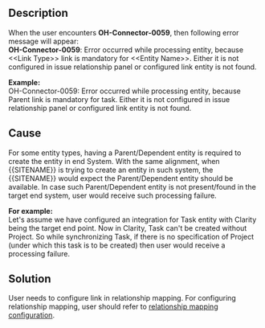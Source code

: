 ## Description

When the user encounters **OH-Connector-0059**, then following error message will appear:  
**OH-Connector-0059**: Error occurred while processing entity, because &lt;&lt;Link Type&gt;&gt; link is mandatory for &lt;&lt;Entity Name&gt;&gt;. Either it is not configured in issue relationship panel or configured link entity is not found.

**Example:**  
OH-Connector-0059: Error occurred while processing entity, because Parent link is mandatory for task. Either it is not configured in issue relationship panel or configured link entity is not found.

## Cause

For some entity types, having a Parent/Dependent entity is required to create the entity in end System. With the same alignment, when {{SITENAME}} is trying to create an entity in such system, the {{SITENAME}} would expect the Parent/Dependent entity should be available. In case such Parent/Dependent entity is not present/found in the target end system, user would receive such processing failure.

**For example:**  
Let's assume we have configured an integration for Task entity with Clarity being the target end point. Now in Clarity, Task can't be created without Project. So while synchronizing Task, if there is no specification of Project (under which this task is to be created) then user would receive a processing failure.

## Solution

User needs to configure link in relationship mapping. For configuring relationship mapping, user should refer to [relationship mapping configuration](../../../../integrate/mapping-configuration.md#relationships).

